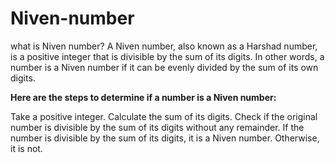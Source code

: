 # Niven-number

what is Niven number?
A Niven number, also known as a Harshad number, is a positive integer that is divisible by the sum of its digits. In other words, a number is a Niven number if it can be evenly
divided by the sum of its own digits.

**Here are the steps to determine if a number is a Niven number:**

Take a positive integer.
Calculate the sum of its digits.
Check if the original number is divisible by the sum of its digits without any remainder.
If the number is divisible by the sum of its digits, it is a Niven number. Otherwise, it is not.
